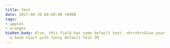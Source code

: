 ```yaml
---
title: test
date: 2017-08-29 00:00:00 +0000
tags:
- apples
- oranges
hidden_body: Also, this field has some default text. <br><br>Give your editing team
  a head start with fancy Default Text TM
---
```

